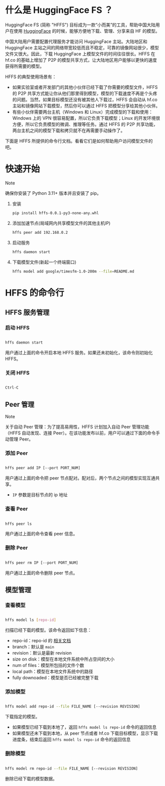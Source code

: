 # 什么是 HuggingFace FS ？

HuggingFace FS (简称 "HFFS") 目标成为一款“小而美”的工具，帮助中国大陆用户在使用 [HuggingFace](huggingface.co) 的时候，能够方便地下载、管理、分享来自 HF 的模型。

中国大陆用户需要配置代理服务才能访问 HuggingFace 主站。大陆地区和 HuggingFace 主站之间的网络带宽较低而且不稳定，可靠的镜像网站很少，模型文件又很大。因此，下载 HuggingFace 上模型文件的时间往往很长。HFFS 在 hf.co 的基础上增加了 P2P 的模型共享方式，让大陆地区用户能够以更快的速度获得所需要的模型。

HFFS 的典型使用场景有：

- 如果实验室或者开发部门的其他小伙伴已经下载了你需要的模型文件，HFFS 的 P2P 共享方式能让你从他们那里得到模型，模型的下载速度不再是个头疼的问题。当然，如果目标模型还没有被其他人下载过，HFFS 会自动从 hf.co 主站和镜像网站下载模型，然后你可以通过 HFFS 把模型分享给其他小伙伴。
- 有些小伙伴需要两台主机（Windows 和 Linux）完成模型的下载和使用：Windows 上的 VPN 很容易配置，所以它负责下载模型；Linux 的开发环境很方便，所以它负责模型的微调、推理等任务。通过 HFFS 的 P2P 共享功能，两台主机之间的模型下载和拷贝就不在再需要手动操作了。

下面是 HFFS 所提供的命令行文档。看看它们是如何帮助用户访问模型文件的吧。

# 快速开始

> [!NOTE]
> 确保你安装了 Python 3.11+ 版本并且安装了 pip。


1. 安装

   ```bash
   pip install hffs-0.0.1-py3-none-any.whl
   ```

2. 添加加速节点(局域网内共享模型文件的其他主机IP)

   ```bash
   hffs peer add 192.168.0.2
   ```

2. 启动服务

   ```bash
   hffs daemon start
   ```

3. 下载模型文件(新起一个终端窗口)

   ```bash
   hffs model add google/timesfm-1.0-200m --file=README.md
   ```

# HFFS 的命令行

## HFFS 服务管理

### 启动 HFFS

```bash

hffs daemon start

```

用户通过上面的命令开启本地 HFFS 服务。如果还未初始化，该命令则初始化 HFFS。

### 关闭 HFFS

```bash

Ctrl-C

```

## Peer 管理

> [!NOTE]
> 关于自动 Peer 管理：为了提高易用性，HFFS 计划加入自动 Peer 管理功能（HFFS 自动发现、连接 Peer）。在该功能发布以前，用户可以通过下面的命令手动管理 Peer。

### 添加 Peer

```bash

hffs peer add IP [--port PORT_NUM]

```

用户通过上面的命令把 peer 节点配对。配对后，两个节点之间的模型实现互通共享。

- `IP` 参数是目标节点的 ip 地址

### 查看 Peer

```bash

hffs peer ls

```

用户通过上面的命令查看 peer 信息。

### 删除 Peer

```bash

hffs peer rm IP [--port PORT_NUM]

```

用户通过上面的命令删除 peer 节点。

## 模型管理

### 查看模型

```bash

hffs model ls [repo-id]

```

扫描已经下载的模型。该命令返回如下信息：

- repo-id：repo-id 的 [相关文档](https://huggingface.co/docs/hub/en/api#get-apimodelsrepoid-or-apimodelsrepoidrevisionrevision)
- branch：默认是 `main`
- revision：默认是最新 revision
- size on disk：模型在本地文件系统中所占空间的大小
- num of files：模型所包括的文件个数
- local path：模型在本地文件系统中的路径
- fully downoaded：模型是否已经被完整下载

### 添加模型

```bash

hffs model add repo-id --file FILE_NAME [--revision REVISION]

```

下载指定的模型。

- 如果模型已经下载到本地了，返回 `hffs model ls repo-id` 命令的返回信息
- 如果模型还未下载到本地，从 peer 节点或者 hf.co 下载目标模型，显示下载进度条，结束后返回 `hffs model ls repo-id` 命令的返回信息

### 删除模型

```bash

hffs model rm repo-id --file FILE_NAME [--revision REVISION]

```

删除已经下载的模型数据。
